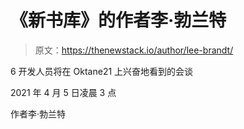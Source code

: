 # 《新书库》的作者李·勃兰特

> 原文：<https://thenewstack.io/author/lee-brandt/>

6 开发人员将在 Oktane21 上兴奋地看到的会谈

2021 年 4 月 5 日凌晨 3 点

作者李·勃兰特